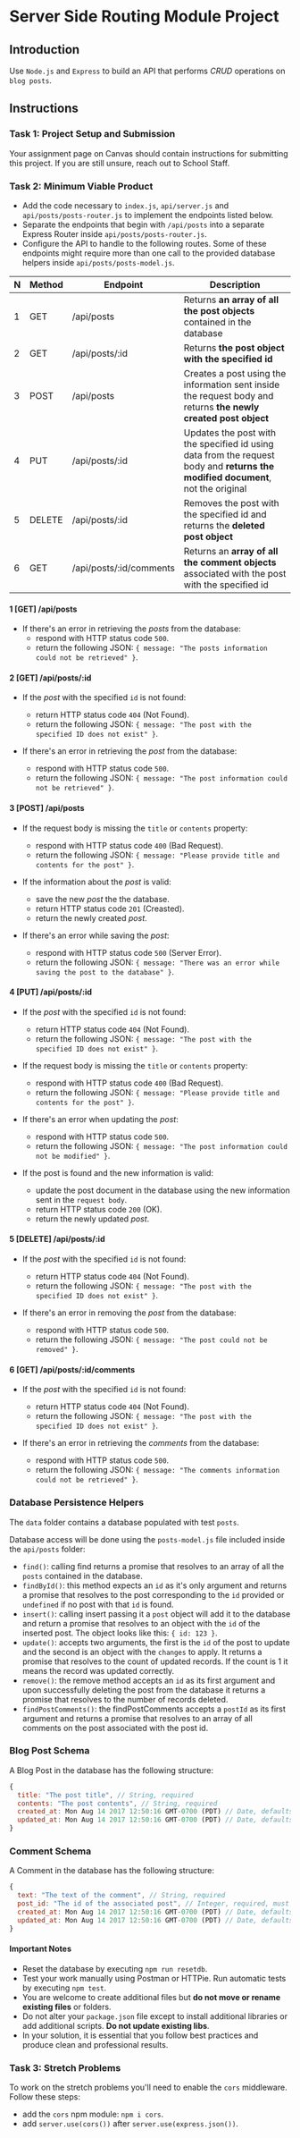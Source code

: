 # Server Side Routing Module Project

## Introduction

Use `Node.js` and `Express` to build an API that performs _CRUD_ operations on `blog posts`.

## Instructions

### Task 1: Project Setup and Submission

Your assignment page on Canvas should contain instructions for submitting this project. If you are still unsure, reach out to School Staff.

### Task 2: Minimum Viable Product

- Add the code necessary to `index.js`, `api/server.js` and `api/posts/posts-router.js` to implement the endpoints listed below.
- Separate the endpoints that begin with `/api/posts` into a separate Express Router inside `api/posts/posts-router.js`.
- Configure the API to handle to the following routes. Some of these endpoints might require more than one call to the provided database helpers inside `api/posts/posts-model.js`.

| N | Method | Endpoint                | Description                                                                                                                     |
| - | ------ | ----------------------- | ------------------------------------------------------------------------------------------------------------------------------- |
| 1 | GET    | /api/posts              | Returns **an array of all the post objects** contained in the database                                                          |
| 2 | GET    | /api/posts/:id          | Returns **the post object with the specified id**                                                                               |
| 3 | POST   | /api/posts              | Creates a post using the information sent inside the request body and returns **the newly created post object**                 |
| 4 | PUT    | /api/posts/:id          | Updates the post with the specified id using data from the request body and **returns the modified document**, not the original |
| 5 | DELETE | /api/posts/:id          | Removes the post with the specified id and returns the **deleted post object**                                                  |
| 6 | GET    | /api/posts/:id/comments | Returns an **array of all the comment objects** associated with the post with the specified id                                  |

#### 1 [GET] /api/posts

- If there's an error in retrieving the _posts_ from the database:
  - respond with HTTP status code `500`.
  - return the following JSON: `{ message: "The posts information could not be retrieved" }`.

#### 2 [GET] /api/posts/:id

- If the _post_ with the specified `id` is not found:

  - return HTTP status code `404` (Not Found).
  - return the following JSON: `{ message: "The post with the specified ID does not exist" }`.

- If there's an error in retrieving the _post_ from the database:
  - respond with HTTP status code `500`.
  - return the following JSON: `{ message: "The post information could not be retrieved" }`.

#### 3 [POST] /api/posts

- If the request body is missing the `title` or `contents` property:

  - respond with HTTP status code `400` (Bad Request).
  - return the following JSON: `{ message: "Please provide title and contents for the post" }`.

- If the information about the _post_ is valid:

  - save the new _post_ the the database.
  - return HTTP status code `201` (Creasted).
  - return the newly created _post_.

- If there's an error while saving the _post_:
  - respond with HTTP status code `500` (Server Error).
  - return the following JSON: `{ message: "There was an error while saving the post to the database" }`.

#### 4 [PUT] /api/posts/:id

- If the _post_ with the specified `id` is not found:

  - return HTTP status code `404` (Not Found).
  - return the following JSON: `{ message: "The post with the specified ID does not exist" }`.

- If the request body is missing the `title` or `contents` property:

  - respond with HTTP status code `400` (Bad Request).
  - return the following JSON: `{ message: "Please provide title and contents for the post" }`.

- If there's an error when updating the _post_:

  - respond with HTTP status code `500`.
  - return the following JSON: `{ message: "The post information could not be modified" }`.

- If the post is found and the new information is valid:

  - update the post document in the database using the new information sent in the `request body`.
  - return HTTP status code `200` (OK).
  - return the newly updated _post_.

#### 5 [DELETE] /api/posts/:id

- If the _post_ with the specified `id` is not found:

  - return HTTP status code `404` (Not Found).
  - return the following JSON: `{ message: "The post with the specified ID does not exist" }`.

- If there's an error in removing the _post_ from the database:

  - respond with HTTP status code `500`.
  - return the following JSON: `{ message: "The post could not be removed" }`.

#### 6 [GET] /api/posts/:id/comments

- If the _post_ with the specified `id` is not found:

  - return HTTP status code `404` (Not Found).
  - return the following JSON: `{ message: "The post with the specified ID does not exist" }`.

- If there's an error in retrieving the _comments_ from the database:

  - respond with HTTP status code `500`.
  - return the following JSON: `{ message: "The comments information could not be retrieved" }`.

### Database Persistence Helpers

The `data` folder contains a database populated with test `posts`.

Database access will be done using the `posts-model.js` file included inside the `api/posts` folder:

- `find()`: calling find returns a promise that resolves to an array of all the `posts` contained in the database.
- `findById()`: this method expects an `id` as it's only argument and returns a promise that resolves to the post corresponding to the `id` provided or `undefined` if no post with that `id` is found.
- `insert()`: calling insert passing it a `post` object will add it to the database and return a promise that resolves to an object with the `id` of the inserted post. The object looks like this: `{ id: 123 }`.
- `update()`: accepts two arguments, the first is the `id` of the post to update and the second is an object with the `changes` to apply. It returns a promise that resolves to the count of updated records. If the count is 1 it means the record was updated correctly.
- `remove()`: the remove method accepts an `id` as its first argument and upon successfully deleting the post from the database it returns a promise that resolves to the number of records deleted.
- `findPostComments()`: the findPostComments accepts a `postId` as its first argument and returns a promise that resolves to an array of all comments on the post associated with the post id.

### Blog Post Schema

A Blog Post in the database has the following structure:

```js
{
  title: "The post title", // String, required
  contents: "The post contents", // String, required
  created_at: Mon Aug 14 2017 12:50:16 GMT-0700 (PDT) // Date, defaults to current date
  updated_at: Mon Aug 14 2017 12:50:16 GMT-0700 (PDT) // Date, defaults to current date
}
```

### Comment Schema

A Comment in the database has the following structure:

```js
{
  text: "The text of the comment", // String, required
  post_id: "The id of the associated post", // Integer, required, must match the id of a post entry in the database
  created_at: Mon Aug 14 2017 12:50:16 GMT-0700 (PDT) // Date, defaults to current date
  updated_at: Mon Aug 14 2017 12:50:16 GMT-0700 (PDT) // Date, defaults to current date
}
```

#### Important Notes

- Reset the database by executing `npm run resetdb`.
- Test your work manually using Postman or HTTPie. Run automatic tests by executing `npm test`.
- You are welcome to create additional files but **do not move or rename existing files** or folders.
- Do not alter your `package.json` file except to install additional libraries or add additional scripts. **Do not update existing libs**.
- In your solution, it is essential that you follow best practices and produce clean and professional results.

### Task 3: Stretch Problems

To work on the stretch problems you'll need to enable the `cors` middleware. Follow these steps:

- add the `cors` npm module: `npm i cors`.
- add `server.use(cors())` after `server.use(express.json())`.
